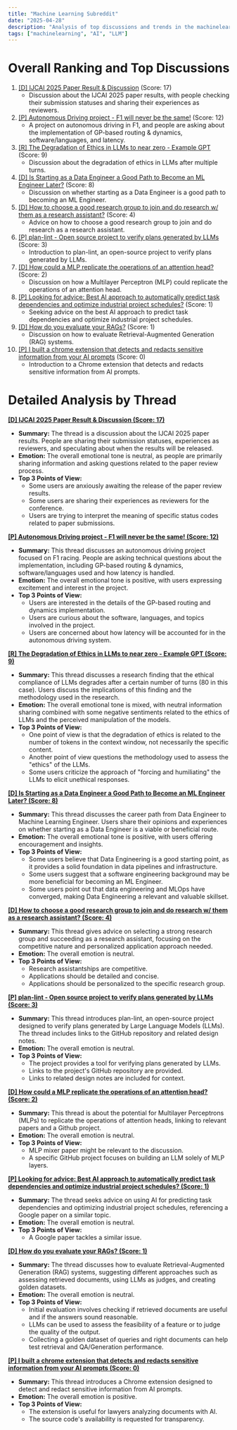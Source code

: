 ```yaml
---
title: "Machine Learning Subreddit"
date: "2025-04-28"
description: "Analysis of top discussions and trends in the machinelearning subreddit"
tags: ["machinelearning", "AI", "LLM"]
---
```


# Overall Ranking and Top Discussions
1.  [[D] IJCAI 2025 Paper Result & Discussion](https://www.reddit.com/r/MachineLearning/comments/1k9twhg/d_ijcai_2025_paper_result_discussion/) (Score: 17)
    *   Discussion about the IJCAI 2025 paper results, with people checking their submission statuses and sharing their experiences as reviewers.
2.  [[P] Autonomous Driving project - F1 will never be the same!](https://www.reddit.com/r/MachineLearning/comments/1k9rjyc/p_autonomous_driving_project_f1_will_never_be_the/) (Score: 12)
    *   A project on autonomous driving in F1, and people are asking about the implementation of GP-based routing & dynamics, software/languages, and latency.
3.  [[R] The Degradation of Ethics in LLMs to near zero - Example GPT](https://i.redd.it/8y2ubu0ptixe1.png) (Score: 9)
    *   Discussion about the degradation of ethics in LLMs after multiple turns.
4.  [[D] Is Starting as a Data Engineer a Good Path to Become an ML Engineer Later?](https://www.reddit.com/r/MachineLearning/comments/1k9t02p/d_is_starting_as_a_data_engineer_a_good_path_to/) (Score: 8)
    *   Discussion on whether starting as a Data Engineer is a good path to becoming an ML Engineer.
5.  [[D] How to choose a good research group to join and do research w/ them as a research assistant?](https://www.reddit.com/r/MachineLearning/comments/1k9xllg/d_how_to_choose_a_good_research_group_to_join_and/) (Score: 4)
    *   Advice on how to choose a good research group to join and do research as a research assistant.
6.  [[P] plan-lint - Open source project to verify plans generated by LLMs](https://www.reddit.com/r/MachineLearning/comments/1k9pkd0/p_planlint_open_source_project_to_verify_plans/) (Score: 3)
    *   Introduction to plan-lint, an open-source project to verify plans generated by LLMs.
7.  [[D] How could a MLP replicate the operations of an attention head?](https://www.reddit.com/r/MachineLearning/comments/1k9x817/d_how_could_a_mlp_replicate_the_operations_of_an/) (Score: 2)
    *   Discussion on how a Multilayer Perceptron (MLP) could replicate the operations of an attention head.
8.  [[P] Looking for advice: Best AI approach to automatically predict task dependencies and optimize industrial project schedules?](https://www.reddit.com/r/MachineLearning/comments/1k9rqr4/p_looking_for_advice_best_ai_approach_to/) (Score: 1)
    *   Seeking advice on the best AI approach to predict task dependencies and optimize industrial project schedules.
9.  [[D] How do you evaluate your RAGs?](https://www.reddit.com/r/MachineLearning/comments/1ka2gx9/d_how_do_you_evaluate_your_rags/) (Score: 1)
    *   Discussion on how to evaluate Retrieval-Augmented Generation (RAG) systems.
10. [[P] I built a chrome extension that detects and redacts sensitive information from your AI prompts](https://www.reddit.com/r/MachineLearning/comments/1k9ynbh/p_i_built_a_chrome_extension_that_detects_and/) (Score: 0)
    *   Introduction to a Chrome extension that detects and redacts sensitive information from AI prompts.

# Detailed Analysis by Thread
**[[D] IJCAI 2025 Paper Result & Discussion (Score: 17)](https://www.reddit.com/r/MachineLearning/comments/1k9twhg/d_ijcai_2025_paper_result_discussion/)**
*   **Summary:** The thread is a discussion about the IJCAI 2025 paper results. People are sharing their submission statuses, experiences as reviewers, and speculating about when the results will be released.
*   **Emotion:** The overall emotional tone is neutral, as people are primarily sharing information and asking questions related to the paper review process.
*   **Top 3 Points of View:**
    *   Some users are anxiously awaiting the release of the paper review results.
    *   Some users are sharing their experiences as reviewers for the conference.
    *   Users are trying to interpret the meaning of specific status codes related to paper submissions.

**[[P] Autonomous Driving project - F1 will never be the same! (Score: 12)](https://www.reddit.com/r/MachineLearning/comments/1k9rjyc/p_autonomous_driving_project_f1_will_never_be_the/)**
*   **Summary:** This thread discusses an autonomous driving project focused on F1 racing. People are asking technical questions about the implementation, including GP-based routing & dynamics, software/languages used and how latency is handled.
*   **Emotion:** The overall emotional tone is positive, with users expressing excitement and interest in the project.
*   **Top 3 Points of View:**
    *   Users are interested in the details of the GP-based routing and dynamics implementation.
    *   Users are curious about the software, languages, and topics involved in the project.
    *   Users are concerned about how latency will be accounted for in the autonomous driving system.

**[[R] The Degradation of Ethics in LLMs to near zero - Example GPT (Score: 9)](https://i.redd.it/8y2ubu0ptixe1.png)**
*   **Summary:** This thread discusses a research finding that the ethical compliance of LLMs degrades after a certain number of turns (80 in this case). Users discuss the implications of this finding and the methodology used in the research.
*   **Emotion:** The overall emotional tone is mixed, with neutral information sharing combined with some negative sentiments related to the ethics of LLMs and the perceived manipulation of the models.
*   **Top 3 Points of View:**
    *   One point of view is that the degradation of ethics is related to the number of tokens in the context window, not necessarily the specific content.
    *   Another point of view questions the methodology used to assess the "ethics" of the LLMs.
    *   Some users criticize the approach of "forcing and humiliating" the LLMs to elicit unethical responses.

**[[D] Is Starting as a Data Engineer a Good Path to Become an ML Engineer Later? (Score: 8)](https://www.reddit.com/r/MachineLearning/comments/1k9t02p/d_is_starting_as_a_data_engineer_a_good_path_to/)**
*   **Summary:** This thread discusses the career path from Data Engineer to Machine Learning Engineer. Users share their opinions and experiences on whether starting as a Data Engineer is a viable or beneficial route.
*   **Emotion:** The overall emotional tone is positive, with users offering encouragement and insights.
*   **Top 3 Points of View:**
    *   Some users believe that Data Engineering is a good starting point, as it provides a solid foundation in data pipelines and infrastructure.
    *   Some users suggest that a software engineering background may be more beneficial for becoming an ML Engineer.
    *   Some users point out that data engineering and MLOps have converged, making Data Engineering a relevant and valuable skillset.

**[[D] How to choose a good research group to join and do research w/ them as a research assistant? (Score: 4)](https://www.reddit.com/r/MachineLearning/comments/1k9xllg/d_how_to_choose_a_good_research_group_to_join_and/)**
*   **Summary:** This thread gives advice on selecting a strong research group and succeeding as a research assistant, focusing on the competitive nature and personalized application approach needed.
*   **Emotion:** The overall emotion is neutral.
*   **Top 3 Points of View:**
    *   Research assistantships are competitive.
    *   Applications should be detailed and concise.
    *   Applications should be personalized to the specific research group.

**[[P] plan-lint - Open source project to verify plans generated by LLMs (Score: 3)](https://www.reddit.com/r/MachineLearning/comments/1k9pkd0/p_planlint_open_source_project_to_verify_plans/)**
*   **Summary:** This thread introduces plan-lint, an open-source project designed to verify plans generated by Large Language Models (LLMs). The thread includes links to the GitHub repository and related design notes.
*   **Emotion:** The overall emotion is neutral.
*   **Top 3 Points of View:**
    *   The project provides a tool for verifying plans generated by LLMs.
    *   Links to the project's GitHub repository are provided.
    *   Links to related design notes are included for context.

**[[D] How could a MLP replicate the operations of an attention head? (Score: 2)](https://www.reddit.com/r/MachineLearning/comments/1k9x817/d_how_could_a_mlp_replicate_the_operations_of_an/)**
*   **Summary:** This thread is about the potential for Multilayer Perceptrons (MLPs) to replicate the operations of attention heads, linking to relevant papers and a Github project.
*   **Emotion:** The overall emotion is neutral.
*   **Top 3 Points of View:**
    *   MLP mixer paper might be relevant to the discussion.
    *   A specific GitHub project focuses on building an LLM solely of MLP layers.

**[[P] Looking for advice: Best AI approach to automatically predict task dependencies and optimize industrial project schedules? (Score: 1)](https://www.reddit.com/r/MachineLearning/comments/1k9rqr4/p_looking_for_advice_best_ai_approach_to/)**
*   **Summary:** The thread seeks advice on using AI for predicting task dependencies and optimizing industrial project schedules, referencing a Google paper on a similar topic.
*   **Emotion:** The overall emotion is neutral.
*   **Top 3 Points of View:**
    *   A Google paper tackles a similar issue.

**[[D] How do you evaluate your RAGs? (Score: 1)](https://www.reddit.com/r/MachineLearning/comments/1ka2gx9/d_how_do_you_evaluate_your_rags/)**
*   **Summary:** The thread discusses how to evaluate Retrieval-Augmented Generation (RAG) systems, suggesting different approaches such as assessing retrieved documents, using LLMs as judges, and creating golden datasets.
*   **Emotion:** The overall emotion is neutral.
*   **Top 3 Points of View:**
    *   Initial evaluation involves checking if retrieved documents are useful and if the answers sound reasonable.
    *   LLMs can be used to assess the feasibility of a feature or to judge the quality of the output.
    *   Collecting a golden dataset of queries and right documents can help test retrieval and QA/Generation performance.

**[[P] I built a chrome extension that detects and redacts sensitive information from your AI prompts (Score: 0)](https://www.reddit.com/r/MachineLearning/comments/1k9ynbh/p_i_built_a_chrome_extension_that_detects_and/)**
*   **Summary:** This thread introduces a Chrome extension designed to detect and redact sensitive information from AI prompts.
*   **Emotion:** The overall emotion is positive.
*   **Top 3 Points of View:**
    *   The extension is useful for lawyers analyzing documents with AI.
    *   The source code's availability is requested for transparency.


